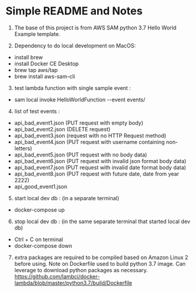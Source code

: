 # Simple README and Notes

1. The base of this project is from AWS SAM python 3.7 Hello World Example template.

2. Dependency to do local development on MacOS:
- install brew
- install Docker CE Desktop
- brew tap aws/tap
- brew install aws-sam-cli

3. test lambda function with single sample event :
- sam local invoke HelloWorldFunction --event events/<test event json file>

4. list of test events :
- api_bad_event1.json (PUT request with empty body)
- api_bad_event2.json (DELETE request)
- api_bad_event3.json (request with no HTTP Request method)
- api_bad_event4.json (PUT request with username containing non-letters)
- api_bad_event5.json (PUT request with no body data)
- api_bad_event6.json (PUT request with invalid json format body data)
- api_bad_event7.json (PUT request with invalid date format body data)
- api_bad_event8.json (PUT request with future date, date from year 2222)
- api_good_event1.json

5. start local dev db : (in a separate terminal)
- docker-compose up

6. stop local dev db : (in the same separate terminal that started local dev db)
- Ctrl + C on terminal
- docker-compose down

7. extra packages are required to be compiled based on Amazon Linux 2 before using.
Note on Dockerfile used to build python 3.7 image.
Can leverage to download python packages as necessary.
https://github.com/lambci/docker-lambda/blob/master/python3.7/build/Dockerfile
